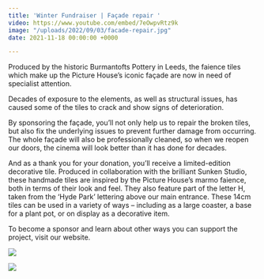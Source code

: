 ```yaml
---
title: 'Winter Fundraiser | Façade repair '
video: https://www.youtube.com/embed/7eOwpvRtz9k
image: "/uploads/2022/09/03/facade-repair.jpg"
date: 2021-11-18 00:00:00 +0000

---
```

Produced by the historic Burmantofts Pottery in Leeds, the faience tiles which make up the Picture House’s iconic façade are now in need of specialist attention.   
  
Decades of exposure to the elements, as well as structural issues, has caused some of the tiles to crack and show signs of deterioration.  
  
By sponsoring the façade, you’ll not only help us to repair the broken tiles, but also fix the underlying issues to prevent further damage from occurring. The whole façade will also be professionally cleaned, so when we reopen our doors, the cinema will look better than it has done for decades.  
  
And as a thank you for your donation, you’ll receive a limited-edition decorative tile. Produced in collaboration with the brilliant Sunken Studio, these handmade tiles are inspired by the Picture House’s marmo faience, both in terms of their look and feel. They also feature part of the letter H, taken from the ‘Hyde Park’ lettering above our main entrance. These 14cm tiles can be used in a variety of ways – including as a large coaster, a base for a plant pot, or on display as a decorative item.  
  
To become a sponsor and learn about other ways you can support the project, visit our website.

![](/uploads/2022/09/03/reward-5.jpg)

![](/uploads/2022/09/03/reward-2.jpg)